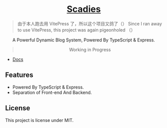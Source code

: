 <h1 align="center">
<a href="https://scadies.js.org/">Scadies</a>
</h1>

> 由于本人跑去用 VitePress 了，所以这个项目又鸽了（） 
> Since I ran away to use VitePress, this project was again pigeonholed （）

<p align="center">
A Powerful Dynamic Blog System, Powered By TypeScript & Express.
</p>

<blockquote align="center">
Working in Progress
</blockquote>

-   [Docs](https://scadies.js.org)

## Features

-   Powered By TypeScript & Express.
-   Separation of Front-end And Backend.

## License

This project is license under MIT.
